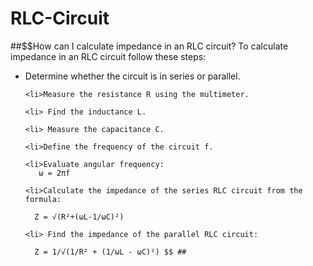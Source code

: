 # RLC-Circuit
##$$How can I calculate impedance in an RLC circuit?
To calculate impedance in an RLC circuit follow these steps:

<ul> 
     <li>Determine whether the circuit is in series or parallel.
  
    <li>Measure the resistance R using the multimeter.
    
    <li> Find the inductance L.
   
    <li> Measure the capacitance C.
   
    <li>Define the frequency of the circuit f.
   
    <li>Evaluate angular frequency:
       ω = 2πf
    
    <li>Calculate the impedance of the series RLC circuit from the formula:
    
      Z = √(R²+(ωL-1/ωC)²)
   
    <li> Find the impedance of the parallel RLC circuit:
      
      Z = 1/√(1/R² + (1/ωL - ωC)²) $$ ##
